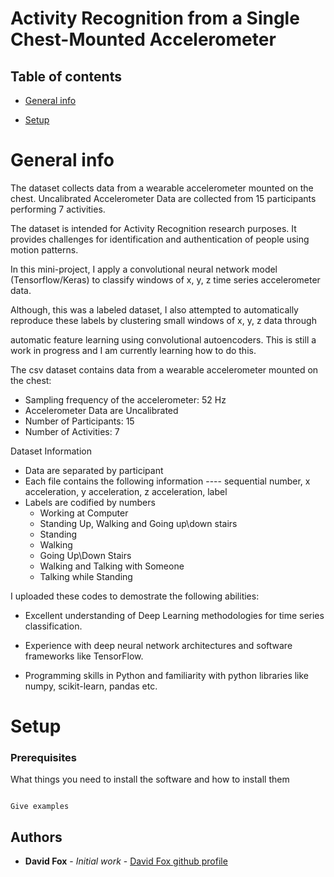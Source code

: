 


# Activity Recognition from a Single Chest-Mounted Accelerometer



## Table of contents

* [General info](#general-info)

* [Setup](#setup)



# General info

The dataset collects data from a wearable accelerometer mounted on the chest. Uncalibrated Accelerometer Data are collected from 15 participants performing 7 activities.

The dataset is intended for Activity Recognition research purposes. It provides challenges for identification and authentication of people using motion patterns.



In this mini-project, I apply a convolutional neural network model (Tensorflow/Keras) to classify windows of x, y, z time series accelerometer data.

Although, this was a labeled dataset, I also attempted to automatically reproduce these labels by clustering small windows of x, y, z data through 

automatic feature learning using convolutional autoencoders. This is still a work in progress and I am currently learning how to do this.


The csv dataset contains data from a wearable accelerometer mounted on the chest:
* Sampling frequency of the accelerometer: 52 Hz
* Accelerometer Data are Uncalibrated
* Number of Participants: 15
* Number of Activities: 7

Dataset Information
* Data are separated by participant
* Each file contains the following information
       ---- sequential number, x acceleration, y acceleration, z acceleration, label 
* Labels are codified by numbers
  - Working at Computer
  - Standing Up, Walking and Going up\down stairs
  - Standing
  - Walking
  - Going Up\Down Stairs
  - Walking and Talking with Someone
  - Talking while Standing


I uploaded these codes to demostrate the following abilities:



* Excellent understanding of Deep Learning methodologies for time series classification.

* Experience with deep neural network architectures and software frameworks like TensorFlow.

* Programming skills in Python and familiarity with python libraries like numpy, scikit-learn, pandas etc.







# Setup



### Prerequisites



What things you need to install the software and how to install them



```

Give examples

```



## Authors



* **David Fox** - *Initial work* - [David Fox github profile](https://github.com/davidfox87)
